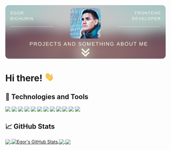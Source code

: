 [![Header](./readme_header.png "Header")](https://movielike.nomoredomains.club)

# Hi there! <img src="./hello.gif" width="30px">


## &#x1f527; Technologies and Tools
![](https://img.shields.io/badge/OS-macOS-informational?style=flat&logo=apple&logoColor=white&color=2bbc8a)
![](https://img.shields.io/badge/Editor-VS%20Code-informational?style=flat&logo=VisualStudioCode&logoColor=white&color=2bbc8a)
![](https://img.shields.io/badge/Markdown-HTML5-informational?style=flat&logo=html5&logoColor=white&color=2bbc8a)
![](https://img.shields.io/badge/Markdown-CSS3-informational?style=flat&logo=css3&logoColor=white&color=2bbc8a)
![](https://img.shields.io/badge/Code-JavaScript-informational?style=flat&logo=javascript&logoColor=white&color=2bbc8a)
![](https://img.shields.io/badge/Framework-React-informational?style=flat&logo=react&logoColor=white&color=2bbc8a)
![](https://img.shields.io/badge/State%20Management-Redux-informational?style=flat&logo=redux&logoColor=white&color=2bbc8a)
![](https://img.shields.io/badge/Backend-Node.js-informational?style=flat&logo=node.js&logoColor=white&color=2bbc8a)
![](https://img.shields.io/badge/Framework-Express.js-informational?style=flat&logo=node.js&logoColor=white&color=2bbc8a)
![](https://img.shields.io/badge/Database-MongoDB-informational?style=flat&logo=MongoDB&logoColor=white&color=2bbc8a)
![](https://img.shields.io/badge/Methodology-BEM-informational?style=flat&logo=bem&logoColor=white&color=2bbc8a)
![](https://img.shields.io/badge/Shell-Bash-informational?style=flat&logo=GNUBash&logoColor=white&color=2bbc8a)


## &#x1f4c8; GitHub Stats
<a href="https://github.com/bichurines/bichurines">
  <img align="center" src="https://github-readme-stats.vercel.app/api/top-langs/?username=bichurines&title_color=ffffff&text_color=c9cacc&icon_color=2bbc8a&bg_color=1d1f21&langs_count=3" />
</a>
<a href="https://github.com/bichurines/bichurines">
  <img align="center" src="https://github-readme-stats.vercel.app/api?username=bichurines&show_icons=true&line_height=27&count_private=true&title_color=ffffff&text_color=c9cacc&icon_color=2bbc8a&bg_color=1d1f21" alt="Egor's GitHub Stats" />
</a>

<a href="https://github.com/BichurinES/movies-explorer-frontend">
  <img align="center" src="https://github-readme-stats.vercel.app/api/pin?username=BichurinES&repo=movies-explorer-frontend&title_color=ffffff&bg_color=1d1f21&text_color=c9cacc&icon_color=2bbc8a" />
</a>


<a href="https://github.com/BichurinES/react-mesto-api-full">
  <img align="center" src="https://github-readme-stats.vercel.app/api/pin/?username=BichurinES&repo=react-mesto-api-full&title_color=ffffff&text_color=c9cacc&icon_color=2bbc8a&bg_color=1d1f21" />
</a>

<!--
**BichurinES/BichurinES** is a ✨ _special_ ✨ repository because its `README.md` (this file) appears on your GitHub profile.

Here are some ideas to get you started:

- 🔭 I’m currently working on ...
- 🌱 I’m currently learning ...
- 👯 I’m looking to collaborate on ...
- 🤔 I’m looking for help with ...
- 💬 Ask me about ...
- 📫 How to reach me: ...
- 😄 Pronouns: ...
- ⚡ Fun fact: ...
-->
